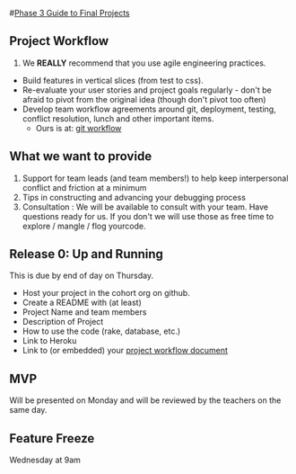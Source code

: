 #[Phase 3 Guide to Final Projects](https://github.com/fence-lizards-2014/phase-3-guide/tree/master/final-project-directions)

## Project Workflow

1. We **REALLY** recommend that you use agile engineering practices.
  * Build features in vertical slices (from test to css).
  * Re-evaluate your user stories and project goals regularly - don't be afraid to pivot from the original idea (though don't pivot too often)
  * Develop team workflow agreements around git, deployment, testing, conflict resolution, lunch and other important items.
  	+ Ours is at: [git workflow](/git-workflow.md)


## What we want to provide

1.  Support for team leads (and team members!) to help keep interpersonal
conflict and friction at a minimum
1.  Tips in constructing and advancing your debugging process
1. Consultation :  We will be available to consult with your team.  Have questions ready for us. If you don't we will use those as free time to explore / mangle / flog yourcode.

## Release 0: Up and Running

This is due by end of day on Thursday.

* Host your project in the cohort org on github.
* Create a README with (at least)
 * Project Name and team members
 * Description of Project
 * How to use the code (rake, database, etc.)
 * Link to Heroku
 * Link to (or embedded) your [project workflow document](project-workflow.md)

## MVP

Will be presented on Monday and will be reviewed by the teachers on the same
day.

## Feature Freeze

Wednesday at 9am